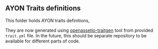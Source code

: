 ## AYON Traits definitions

This folder holds AYON traits definitions,

They are  now generated using [openassetio-traitgen]() tool from provided `trait.yml` file. In the future, this should be
separate repository to be available for different parts of code.